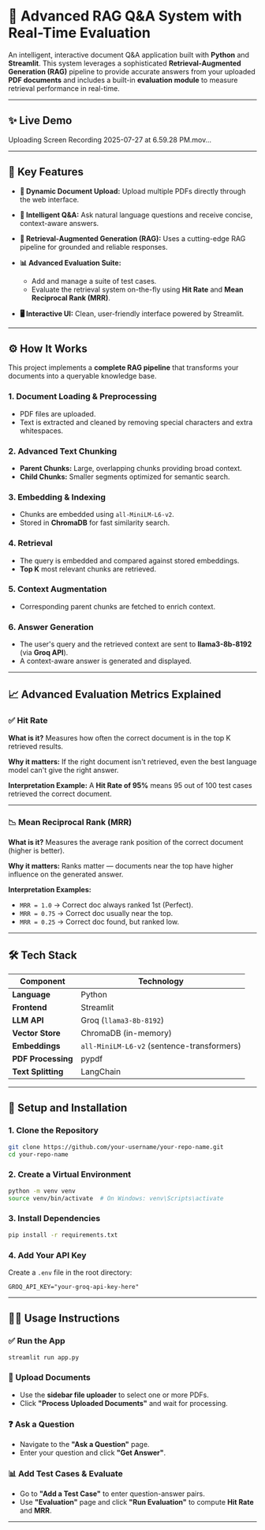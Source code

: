 

# 🚀 Advanced RAG Q\&A System with Real-Time Evaluation

An intelligent, interactive document Q\&A application built with **Python** and **Streamlit**. This system leverages a sophisticated **Retrieval-Augmented Generation (RAG)** pipeline to provide accurate answers from your uploaded **PDF documents** and includes a built-in **evaluation module** to measure retrieval performance in real-time.

---

## ✨ Live Demo



Uploading Screen Recording 2025-07-27 at 6.59.28 PM.mov…




---

## 🔑 Key Features

* **📁 Dynamic Document Upload:** Upload multiple PDFs directly through the web interface.
* **🤖 Intelligent Q\&A:** Ask natural language questions and receive concise, context-aware answers.
* **🧠 Retrieval-Augmented Generation (RAG):** Uses a cutting-edge RAG pipeline for grounded and reliable responses.
* **📊 Advanced Evaluation Suite:**

  * Add and manage a suite of test cases.
  * Evaluate the retrieval system on-the-fly using **Hit Rate** and **Mean Reciprocal Rank (MRR)**.
* **🖥️ Interactive UI:** Clean, user-friendly interface powered by Streamlit.

---

## ⚙️ How It Works

This project implements a **complete RAG pipeline** that transforms your documents into a queryable knowledge base.

### 1. **Document Loading & Preprocessing**

* PDF files are uploaded.
* Text is extracted and cleaned by removing special characters and extra whitespaces.

### 2. **Advanced Text Chunking**

* **Parent Chunks:** Large, overlapping chunks providing broad context.
* **Child Chunks:** Smaller segments optimized for semantic search.

### 3. **Embedding & Indexing**

* Chunks are embedded using `all-MiniLM-L6-v2`.
* Stored in **ChromaDB** for fast similarity search.

### 4. **Retrieval**

* The query is embedded and compared against stored embeddings.
* **Top K** most relevant chunks are retrieved.

### 5. **Context Augmentation**

* Corresponding parent chunks are fetched to enrich context.

### 6. **Answer Generation**

* The user's query and the retrieved context are sent to **llama3-8b-8192** (via **Groq API**).
* A context-aware answer is generated and displayed.

---

## 📈 Advanced Evaluation Metrics Explained

### ✅ **Hit Rate**

**What is it?**
Measures how often the correct document is in the top K retrieved results.

**Why it matters:**
If the right document isn't retrieved, even the best language model can't give the right answer.

**Interpretation Example:**
A **Hit Rate of 95%** means 95 out of 100 test cases retrieved the correct document.

---

### 📉 **Mean Reciprocal Rank (MRR)**

**What is it?**
Measures the average rank position of the correct document (higher is better).

**Why it matters:**
Ranks matter — documents near the top have higher influence on the generated answer.

**Interpretation Examples:**

* `MRR = 1.0` → Correct doc always ranked 1st (Perfect).
* `MRR = 0.75` → Correct doc usually near the top.
* `MRR = 0.25` → Correct doc found, but ranked low.

---

## 🛠️ Tech Stack

| Component          | Technology                                 |
| ------------------ | ------------------------------------------ |
| **Language**       | Python                                     |
| **Frontend**       | Streamlit                                  |
| **LLM API**        | Groq (`llama3-8b-8192`)                    |
| **Vector Store**   | ChromaDB (in-memory)                       |
| **Embeddings**     | `all-MiniLM-L6-v2` (sentence-transformers) |
| **PDF Processing** | pypdf                                      |
| **Text Splitting** | LangChain                                  |

---

## 🚀 Setup and Installation

### 1. **Clone the Repository**

```bash
git clone https://github.com/your-username/your-repo-name.git
cd your-repo-name
```

### 2. **Create a Virtual Environment**

```bash
python -m venv venv
source venv/bin/activate  # On Windows: venv\Scripts\activate
```

### 3. **Install Dependencies**

```bash
pip install -r requirements.txt
```

### 4. **Add Your API Key**

Create a `.env` file in the root directory:

```env
GROQ_API_KEY="your-groq-api-key-here"
```

---

## 🏃‍♀️ Usage Instructions

### ✅ Run the App

```bash
streamlit run app.py
```

### 📁 Upload Documents

* Use the **sidebar file uploader** to select one or more PDFs.
* Click **"Process Uploaded Documents"** and wait for processing.

### ❓ Ask a Question

* Navigate to the **"Ask a Question"** page.
* Enter your question and click **"Get Answer"**.

### 📊 Add Test Cases & Evaluate

* Go to **"Add a Test Case"** to enter question-answer pairs.
* Use **"Evaluation"** page and click **"Run Evaluation"** to compute **Hit Rate** and **MRR**.

---

